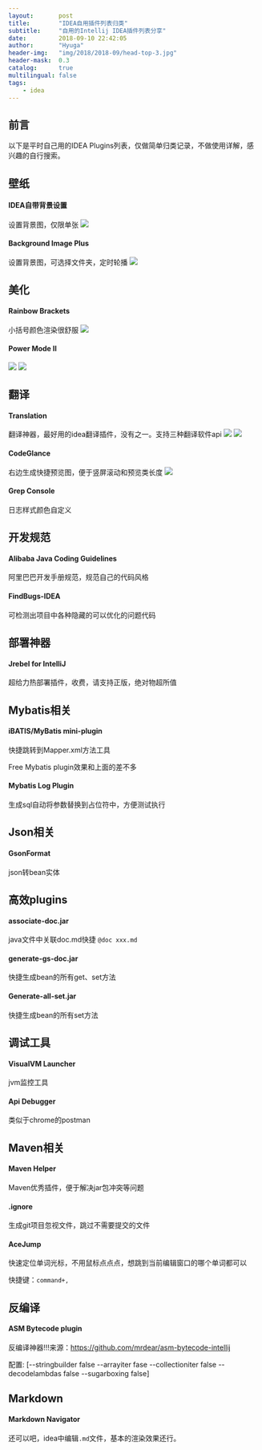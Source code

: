 ```yaml
---
layout:       post
title:        "IDEA自用插件列表归类"
subtitle:     "自用的Intellij IDEA插件列表分享"
date:         2018-09-10 22:42:05
author:       "Hyuga"
header-img:   "img/2018/2018-09/head-top-3.jpg"
header-mask:  0.3
catalog:      true
multilingual: false
tags:
    - idea
---
```


## 前言
以下是平时自己用的IDEA Plugins列表，仅做简单归类记录，不做使用详解，感兴趣的自行搜索。

## 壁纸
#### IDEA自带背景设置
设置背景图，仅限单张
![](/img/2018/2018-09/plugins-1.png)

#### Background Image Plus
设置背景图，可选择文件夹，定时轮播
![](/img/2018/2018-09/plugins-3.png)

## 美化
#### Rainbow Brackets
小括号颜色渲染很舒服
![](/img/2018/2018-09/plugins-4.png)

#### Power Mode II
![](/img/2018/2018-09/plugins-2.png)
![](/img/2018/2018-09/plugins-5.png)

## 翻译
#### Translation
翻译神器，最好用的idea翻译插件，没有之一。支持三种翻译软件api
![](/img/2018/2018-09/plugins-6.png)
![](/img/2018/2018-09/plugins-7.png)

#### CodeGlance
右边生成快捷预览图，便于竖屏滚动和预览类长度
![](/img/2018/2018-09/plugins-8.png)

#### Grep Console
日志样式颜色自定义

## 开发规范
#### Alibaba Java Coding Guidelines
阿里巴巴开发手册规范，规范自己的代码风格

#### FindBugs-IDEA
可检测出项目中各种隐藏的可以优化的问题代码

## 部署神器
#### Jrebel for IntelliJ
超给力热部署插件，收费，请支持正版，绝对物超所值

## Mybatis相关
#### iBATIS/MyBatis mini-plugin
快捷跳转到Mapper.xml方法工具

Free Mybatis plugin效果和上面的差不多

#### Mybatis Log Plugin
生成sql自动将参数替换到占位符中，方便测试执行

## Json相关
#### GsonFormat
json转bean实体

## 高效plugins
#### associate-doc.jar
java文件中关联doc.md快捷  `@doc xxx.md`

#### generate-gs-doc.jar
快捷生成bean的所有get、set方法

#### Generate-all-set.jar
快捷生成bean的所有set方法

## 调试工具
#### VisualVM Launcher
jvm监控工具

#### Api Debugger
类似于chrome的postman

## Maven相关
#### Maven Helper
Maven优秀插件，便于解决jar包冲突等问题

#### .ignore
生成git项目忽视文件，跳过不需要提交的文件

#### AceJump
快速定位单词光标，不用鼠标点点点，想跳到当前编辑窗口的哪个单词都可以

快捷键：`command+,`

## 反编译
#### ASM Bytecode plugin
反编译神器!!!来源：https://github.com/mrdear/asm-bytecode-intellij

配置: [--stringbuilder false --arrayiter fase --collectioniter false --decodelambdas false --sugarboxing false]

## Markdown
#### Markdown Navigator
还可以吧，idea中编辑`.md`文件，基本的渲染效果还行。